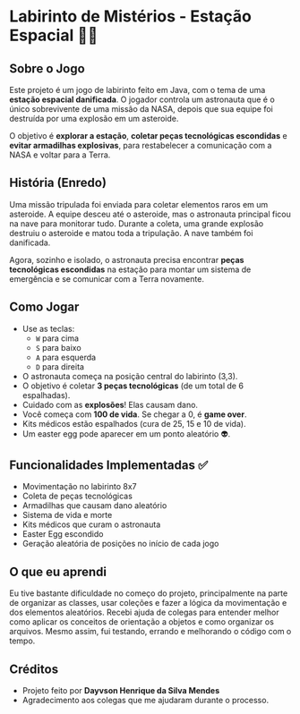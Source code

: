 
# Labirinto de Mistérios - Estação Espacial 🚀🧩

## Sobre o Jogo

Este projeto é um jogo de labirinto feito em Java, com o tema de uma **estação espacial danificada**. O jogador controla um astronauta que é o único sobrevivente de uma missão da NASA, depois que sua equipe foi destruída por uma explosão em um asteroide.

O objetivo é **explorar a estação**, **coletar peças tecnológicas escondidas** e **evitar armadilhas explosivas**, para restabelecer a comunicação com a NASA e voltar para a Terra.

## História (Enredo)

Uma missão tripulada foi enviada para coletar elementos raros em um asteroide. A equipe desceu até o asteroide, mas o astronauta principal ficou na nave para monitorar tudo. Durante a coleta, uma grande explosão destruiu o asteroide e matou toda a tripulação. A nave também foi danificada.

Agora, sozinho e isolado, o astronauta precisa encontrar **peças tecnológicas escondidas** na estação para montar um sistema de emergência e se comunicar com a Terra novamente.

## Como Jogar

- Use as teclas:
  - `W` para cima
  - `S` para baixo
  - `A` para esquerda
  - `D` para direita
- O astronauta começa na posição central do labirinto (3,3).
- O objetivo é coletar **3 peças tecnológicas** (de um total de 6 espalhadas).
- Cuidado com as **explosões**! Elas causam dano.
- Você começa com **100 de vida**. Se chegar a 0, é **game over**.
- Kits médicos estão espalhados (cura de 25, 15 e 10 de vida).
- Um easter egg pode aparecer em um ponto aleatório 👽.

## Funcionalidades Implementadas ✅

- Movimentação no labirinto 8x7
- Coleta de peças tecnológicas
- Armadilhas que causam dano aleatório
- Sistema de vida e morte
- Kits médicos que curam o astronauta
- Easter Egg escondido
- Geração aleatória de posições no início de cada jogo

## O que eu aprendi

Eu tive bastante dificuldade no começo do projeto, principalmente na parte de organizar as classes, usar coleções e fazer a lógica da movimentação e dos elementos aleatórios. Recebi ajuda de colegas para entender melhor como aplicar os conceitos de orientação a objetos e como organizar os arquivos. Mesmo assim, fui testando, errando e melhorando o código com o tempo.

## Créditos

- Projeto feito por **Dayvson Henrique da Silva Mendes**  
- Agradecimento aos colegas que me ajudaram durante o processo.
